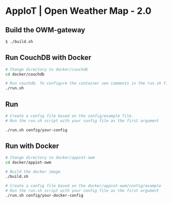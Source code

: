 # AppIoT | Open Weather Map - 2.0

## Build the OWM-gateway

``` bash
$ ./build.sh

``` 

## Run CouchDB with Docker
```bash
# Change directory to docker/couchdb
cd docker/couchdb

# Run couchdb. To configure the container see comments in the run.sh file.
./run.sh
```

## Run 

```bash
# Create a config file based on the config/example file.
# Run the run.sh script with your config file as the first argument

./run.sh config/your-config
```

## Run with Docker

```bash
# Change directory to docker/appiot-owm
cd docker/appiot-owm

# Build the docker image
./build.sh

# Create a config file based on the docker/appiot-owm/config/example
# Run the run.sh script with your config file as the first argument
./run.sh config/your-docker-config
```
